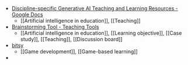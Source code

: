 - [Discipline-specific Generative AI Teaching and Learning Resources - Google Docs](https://docs.google.com/document/d/1lAFHJO6iffMyi5ar0jqZrjf_UL5vB443CBCrms-jIgQ/edit)
	- [[Artificial intelligence in education]], [[Teaching]]
- [Brainstorming Tool - Teaching Tools](https://teaching.tools/brainstorm)
	- [[Artificial intelligence in education]], [[Learning objective]], [[Case study]], [[Teaching]], [[Discussion board]]
- [bitsy](https://bitsy.org/)
	- [[Game development]], [[Game-based learning]]
-